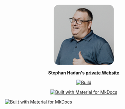 <p align="center">
  <a href="https://stephan.hadan.de">
    <img src="https://github.com/stiebke/stiebke.github.io/blob/main/docs/assets/logo.png" width="192" alt="Stephan Hadan">
  </a>
</p>

<p align="center">
  <strong>
    Stephan Hadan's 
    <a href="https://stephan.hadan.de/">private Website</a>
  </strong>
</p>

<p align="center">
  <a href="https://github.com/stiebke/stiebke.github.io/actions"><img
    src="https://github.com/stiebke/stiebke.github.io/actions/workflows/ci.yml/badge.svg"
    alt="Build"
  /></a>
</p>

<p align="center">
  <a href="https://squidfunk.github.io/mkdocs-material/"><img
    src="https://img.shields.io/badge/Material_for_MkDocs-526CFE?style=for-the-badge&logo=MaterialForMkDocs&logoColor=white"
    alt="Built with Material for MkDocs"
  /></a>
</p>

[![Built with Material for MkDocs](https://img.shields.io/badge/Material_for_MkDocs-526CFE?style=for-the-badge&logo=MaterialForMkDocs&logoColor=white)](https://squidfunk.github.io/mkdocs-material/)